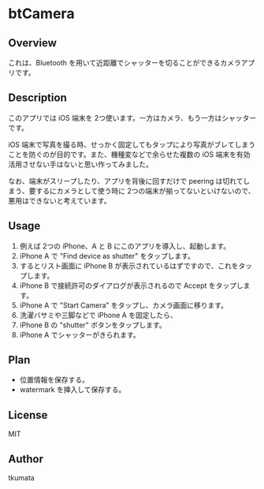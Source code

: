 # btCamera

## Overview
これは、Bluetooth を用いて近距離でシャッターを切ることができるカメラアプリです。

## Description
このアプリでは iOS 端末を 2つ使います。一方はカメラ、もう一方はシャッターです。

iOS 端末で写真を撮る時、せっかく固定してもタップにより写真がブレてしまうことを防ぐのが目的です。また、機種変などで余らせた複数の iOS 端末を有効活用させない手はないと思い作ってみました。

なお、端末がスリープしたり、アプリを背後に回すだけで peering は切れてしまう、要するにカメラとして使う時に 2つの端末が揃ってないといけないので、悪用はできないと考えています。

## Usage
1. 例えば 2つの iPhone、A と B にこのアプリを導入し、起動します。
2. iPhone A で "Find device as shutter" をタップします。
3. するとリスト画面に iPhone B が表示されているはずですので、これをタップします。
4. iPhone B で接続許可のダイアログが表示されるので Accept をタップします。
5. iPhone A で "Start Camera" をタップし、カメラ画面に移ります。
6. 洗濯バサミや三脚などで iPhone A を固定したら、
7. iPhone B の "shutter" ボタンをタップします。
8. iPhone A でシャッターがきられます。

## Plan
- 位置情報を保存する。
- watermark を挿入して保存する。

## License
MIT

## Author
tkumata
